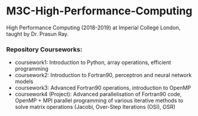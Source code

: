 # M3C-High-Performance-Computing

High Performance Computing (2018-2019) at Imperial College London, taught by Dr. Prasun Ray.

### Repository Courseworks:

- coursework1: Introduction to Python, array operations, efficient programming
- coursework2: Introduction to Fortran90, perceptron and neural network models
- coursework3: Advanced Fortran90 operations, introduction to OpenMP
- coursework4 (Project): Advanced parallelisation of Fortran90 code, OpenMP + MPI parallel programming of various iterative methods to solve matrix operations (Jacobi, Over-Step Iterations (OSI), OSR)
